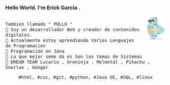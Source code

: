 ### Hello World. I'm Erick Garcia  .

<p>
  <img src="./Pokemon.gif" align="right" width="15%"/>
  <samp>
    <br> Tambien llamado  " POLLO "  
    <br>🔹 Soy un desarrollador Web y creador de contenidos digitales.
    <br>🔹 Actualmente estoy aprendiendo Varios Lenguajes de Programacion 
    <br>🔹 Programación en Java 
    <br>🔹 Lo que mejor seme da es Son los temas de Sistemas 
    <br>🔹 DREAM TEAM Lucario , Greninja , Melmetal , Pikachu , Snorlax , Gengar 
    </samp>
   <br>

    
  <p align="center">
    <samp>
      #html, #css,  #git,  #python, #Java SE, #SQL,  #linux
     </samp>
    <br>
  </p>
  
</p>
